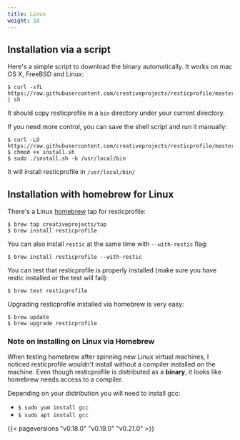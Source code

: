 ```yaml
---
title: Linux
weight: 10
---
```



## Installation via a script

Here's a simple script to download the binary automatically. It works on mac OS X, FreeBSD and Linux:

```shell
$ curl -sfL https://raw.githubusercontent.com/creativeprojects/resticprofile/master/install.sh | sh
```

It should copy resticprofile in a `bin` directory under your current directory.

If you need more control, you can save the shell script and run it manually:

```shell
$ curl -LO https://raw.githubusercontent.com/creativeprojects/resticprofile/master/install.sh
$ chmod +x install.sh
$ sudo ./install.sh -b /usr/local/bin
```

It will install resticprofile in `/usr/local/bin/`

## Installation with homebrew for Linux

There's a Linux [homebrew](https://brew.sh/) tap for resticprofile:

```shell
$ brew tap creativeprojects/tap
$ brew install resticprofile
```

You can also install `restic` at the same time with `--with-restic` flag:

```shell
$ brew install resticprofile --with-restic
```

You can test that resticprofile is properly installed (make sure you have restic installed or the test will fail):

```shell
$ brew test resticprofile
```

Upgrading resticprofile installed via homebrew is very easy:

```shell
$ brew update
$ brew upgrade resticprofile
```

### Note on installing on Linux via Homebrew

When testing homebrew after spinning new Linux virtual machines, I noticed resticprofile wouldn't install without a compiler installed on the machine.
Even though resticprofile is distributed as a **binary**, it looks like homebrew needs access to a compiler.

Depending on your distribution you will need to install gcc:
* `$ sudo yum install gcc`
* `$ sudo apt install gcc`

{{< pageversions "v0.18.0" "v0.19.0" "v0.21.0" >}}
